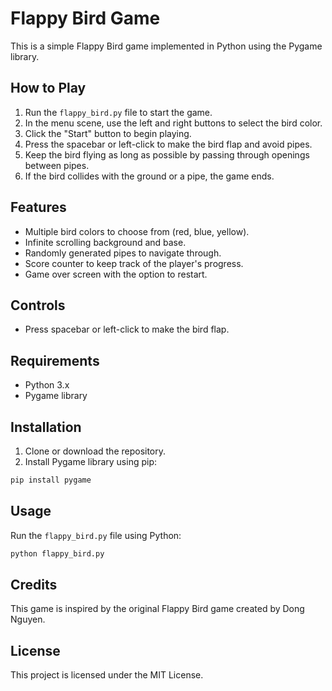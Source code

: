 # Flappy Bird Game

This is a simple Flappy Bird game implemented in Python using the Pygame library.

## How to Play

1. Run the `flappy_bird.py` file to start the game.
2. In the menu scene, use the left and right buttons to select the bird color.
3. Click the "Start" button to begin playing.
4. Press the spacebar or left-click to make the bird flap and avoid pipes.
5. Keep the bird flying as long as possible by passing through openings between pipes.
6. If the bird collides with the ground or a pipe, the game ends.

## Features

- Multiple bird colors to choose from (red, blue, yellow).
- Infinite scrolling background and base.
- Randomly generated pipes to navigate through.
- Score counter to keep track of the player's progress.
- Game over screen with the option to restart.

## Controls

- Press spacebar or left-click to make the bird flap.

## Requirements

- Python 3.x
- Pygame library

## Installation

1. Clone or download the repository.
2. Install Pygame library using pip:

```bash
pip install pygame
```

## Usage

Run the `flappy_bird.py` file using Python:

```bash
python flappy_bird.py
```

## Credits

This game is inspired by the original Flappy Bird game created by Dong Nguyen.

## License

This project is licensed under the MIT License.
